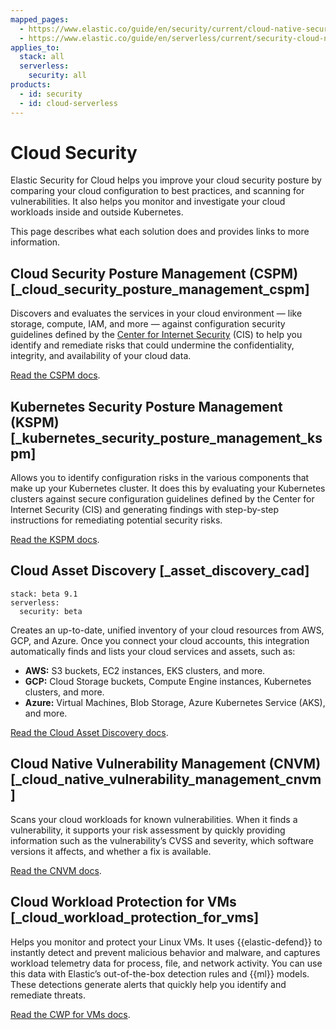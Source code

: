```yaml
---
mapped_pages:
  - https://www.elastic.co/guide/en/security/current/cloud-native-security-overview.html
  - https://www.elastic.co/guide/en/serverless/current/security-cloud-native-security-overview.html
applies_to:
  stack: all
  serverless:
    security: all
products:
  - id: security
  - id: cloud-serverless
---
```


# Cloud Security

Elastic Security for Cloud helps you improve your cloud security posture by comparing your cloud configuration to best practices, and scanning for vulnerabilities. It also helps you monitor and investigate your cloud workloads inside and outside Kubernetes.

This page describes what each solution does and provides links to more information.


## Cloud Security Posture Management (CSPM) [_cloud_security_posture_management_cspm]

Discovers and evaluates the services in your cloud environment — like storage, compute, IAM, and more — against configuration security guidelines defined by the [Center for Internet Security](https://www.cisecurity.org/) (CIS) to help you identify and remediate risks that could undermine the confidentiality, integrity, and availability of your cloud data.

[Read the CSPM docs](/solutions/security/cloud/cloud-security-posture-management.md).


## Kubernetes Security Posture Management (KSPM) [_kubernetes_security_posture_management_kspm]

Allows you to identify configuration risks in the various components that make up your Kubernetes cluster. It does this by evaluating your Kubernetes clusters against secure configuration guidelines defined by the Center for Internet Security (CIS) and generating findings with step-by-step instructions for remediating potential security risks.

[Read the KSPM docs](/solutions/security/cloud/kubernetes-security-posture-management.md).

## Cloud Asset Discovery [_asset_discovery_cad]

```{applies_to}
stack: beta 9.1
serverless:
  security: beta
```

Creates an up-to-date, unified inventory of your cloud resources from AWS, GCP, and Azure. Once you connect your cloud accounts, this integration automatically finds and lists your cloud services and assets, such as:

* **AWS:** S3 buckets, EC2 instances, EKS clusters, and more.
* **GCP:** Cloud Storage buckets, Compute Engine instances, Kubernetes clusters, and more.
* **Azure:** Virtual Machines, Blob Storage, Azure Kubernetes Service (AKS), and more.

[Read the Cloud Asset Discovery docs](/solutions/security/cloud/asset-disc.md).


## Cloud Native Vulnerability Management (CNVM) [_cloud_native_vulnerability_management_cnvm]

Scans your cloud workloads for known vulnerabilities. When it finds a vulnerability, it supports your risk assessment by quickly providing information such as the vulnerability’s CVSS and severity, which software versions it affects, and whether a fix is available.

[Read the CNVM docs](/solutions/security/cloud/cloud-native-vulnerability-management.md).


## Cloud Workload Protection for VMs [_cloud_workload_protection_for_vms]

Helps you monitor and protect your Linux VMs. It uses {{elastic-defend}} to instantly detect and prevent malicious behavior and malware, and captures workload telemetry data for process, file, and network activity. You can use this data with Elastic’s out-of-the-box detection rules and {{ml}} models. These detections generate alerts that quickly help you identify and remediate threats.

[Read the CWP for VMs docs](/solutions/security/cloud/cloud-workload-protection-for-vms.md).


